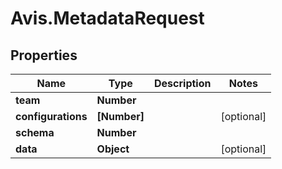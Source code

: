 # Avis.MetadataRequest

## Properties

| Name               | Type         | Description | Notes      |
| ------------------ | ------------ | ----------- | ---------- |
| **team**           | **Number**   |             |
| **configurations** | **[Number]** |             | [optional] |
| **schema**         | **Number**   |             |
| **data**           | **Object**   |             | [optional] |
